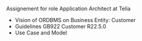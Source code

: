 Assignement for role Application Architect at Telia
* Vision of ORDBMS on Business Entity: Customer
* Guidelines GB922 Customer R22.5.0
* Use Case and Model
